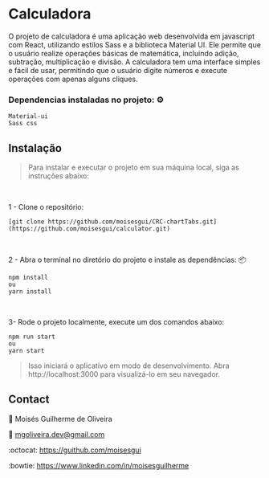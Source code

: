 # Calculadora #

O projeto de calculadora é uma aplicação web desenvolvida em javascript com React, utilizando estilos Sass e a biblioteca Material UI. 
Ele permite que o usuário realize operações básicas de matemática, incluindo adição, subtração, multiplicação e divisão. 
A calculadora tem uma interface simples e fácil de usar, permitindo que o usuário digite números e execute operações com apenas alguns cliques.


### Dependencias instaladas no projeto: ⚙️

```
Material-ui
Sass css
```
## Instalação ##
>Para instalar e executar o projeto em sua máquina local, siga as instruções abaixo:

</br>

1 - Clone o repositório:

```
[git clone https://github.com/moisesgui/CRC-chartTabs.git](https://github.com/moisesgui/calculator.git)
```
</br>

2 - Abra o terminal no diretório do projeto e instale as dependências: 📦

```
npm install
ou
yarn install

```
</br>

3- Rode o projeto localmente, execute um dos comandos abaixo:

```
npm run start
ou
yarn start
```
> Isso iniciará o aplicativo em modo de desenvolvimento. Abra http://localhost:3000 para visualizá-lo em seu navegador.
> 
## Contact

👤  Moisés Guilherme de Oliveira

:e-mail:  mgoliveira.dev@gmail.com

:octocat:  https://guithub.com/moisesgui

:bowtie:  https://www.linkedin.com/in/moisesguilherme
